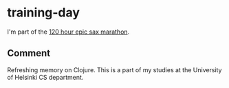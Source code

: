 # training-day

I'm part of the [120 hour epic sax marathon](http://iloveponies.github.com/120-hour-epic-sax-marathon/).

## Comment

Refreshing memory on Clojure. This is a part of my studies at the University of Helsinki CS department.
